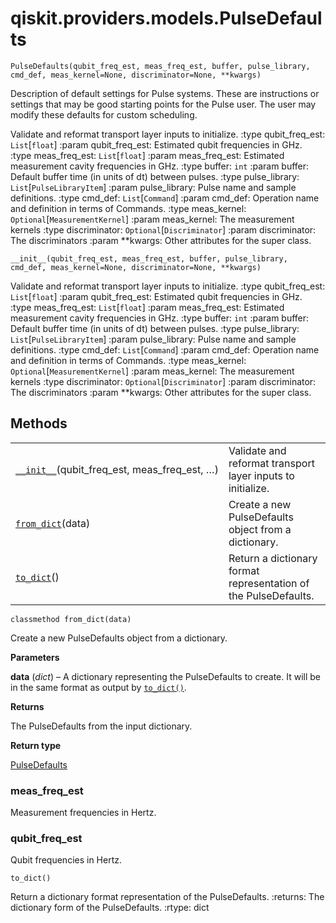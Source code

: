 # qiskit.providers.models.PulseDefaults

<span id="undefined" />

`PulseDefaults(qubit_freq_est, meas_freq_est, buffer, pulse_library, cmd_def, meas_kernel=None, discriminator=None, **kwargs)`

Description of default settings for Pulse systems. These are instructions or settings that may be good starting points for the Pulse user. The user may modify these defaults for custom scheduling.

Validate and reformat transport layer inputs to initialize. :type qubit\_freq\_est: `List`\[`float`] :param qubit\_freq\_est: Estimated qubit frequencies in GHz. :type meas\_freq\_est: `List`\[`float`] :param meas\_freq\_est: Estimated measurement cavity frequencies in GHz. :type buffer: `int` :param buffer: Default buffer time (in units of dt) between pulses. :type pulse\_library: `List`\[`PulseLibraryItem`] :param pulse\_library: Pulse name and sample definitions. :type cmd\_def: `List`\[`Command`] :param cmd\_def: Operation name and definition in terms of Commands. :type meas\_kernel: `Optional`\[`MeasurementKernel`] :param meas\_kernel: The measurement kernels :type discriminator: `Optional`\[`Discriminator`] :param discriminator: The discriminators :param \*\*kwargs: Other attributes for the super class.

<span id="undefined" />

`__init__(qubit_freq_est, meas_freq_est, buffer, pulse_library, cmd_def, meas_kernel=None, discriminator=None, **kwargs)`

Validate and reformat transport layer inputs to initialize. :type qubit\_freq\_est: `List`\[`float`] :param qubit\_freq\_est: Estimated qubit frequencies in GHz. :type meas\_freq\_est: `List`\[`float`] :param meas\_freq\_est: Estimated measurement cavity frequencies in GHz. :type buffer: `int` :param buffer: Default buffer time (in units of dt) between pulses. :type pulse\_library: `List`\[`PulseLibraryItem`] :param pulse\_library: Pulse name and sample definitions. :type cmd\_def: `List`\[`Command`] :param cmd\_def: Operation name and definition in terms of Commands. :type meas\_kernel: `Optional`\[`MeasurementKernel`] :param meas\_kernel: The measurement kernels :type discriminator: `Optional`\[`Discriminator`] :param discriminator: The discriminators :param \*\*kwargs: Other attributes for the super class.

## Methods

|                                                                                                                                                      |                                                                 |
| ---------------------------------------------------------------------------------------------------------------------------------------------------- | --------------------------------------------------------------- |
| [`__init__`](#qiskit.providers.models.PulseDefaults.__init__ "qiskit.providers.models.PulseDefaults.__init__")(qubit\_freq\_est, meas\_freq\_est, …) | Validate and reformat transport layer inputs to initialize.     |
| [`from_dict`](#qiskit.providers.models.PulseDefaults.from_dict "qiskit.providers.models.PulseDefaults.from_dict")(data)                              | Create a new PulseDefaults object from a dictionary.            |
| [`to_dict`](#qiskit.providers.models.PulseDefaults.to_dict "qiskit.providers.models.PulseDefaults.to_dict")()                                        | Return a dictionary format representation of the PulseDefaults. |

<span id="undefined" />

`classmethod from_dict(data)`

Create a new PulseDefaults object from a dictionary.

**Parameters**

**data** (*dict*) – A dictionary representing the PulseDefaults to create. It will be in the same format as output by [`to_dict()`](#qiskit.providers.models.PulseDefaults.to_dict "qiskit.providers.models.PulseDefaults.to_dict").

**Returns**

The PulseDefaults from the input dictionary.

**Return type**

[PulseDefaults](#qiskit.providers.models.PulseDefaults "qiskit.providers.models.PulseDefaults")

<span id="undefined" />

### meas\_freq\_est

Measurement frequencies in Hertz.

<span id="undefined" />

### qubit\_freq\_est

Qubit frequencies in Hertz.

<span id="undefined" />

`to_dict()`

Return a dictionary format representation of the PulseDefaults. :returns: The dictionary form of the PulseDefaults. :rtype: dict
